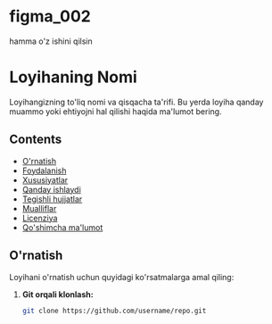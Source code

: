 # figma_002
hamma o'z ishini qilsin
# Loyihaning Nomi

Loyihangizning to'liq nomi va qisqacha ta'rifi. Bu yerda loyiha qanday muammo yoki ehtiyojni hal qilishi haqida ma'lumot bering.

## Contents

- [O'rnatish](#or-natish)
- [Foydalanish](#foydalanish)
- [Xususiyatlar](#xususiyatlar)
- [Qanday ishlaydi](#qanday-ishlaydi)
- [Tegishli hujjatlar](#tegishli-hujjatlar)
- [Mualliflar](#mualliflar)
- [Licenziya](#licenziya)
- [Qo'shimcha ma'lumot](#qo-shimcha-ma-lumot)

## O'rnatish

Loyihani o'rnatish uchun quyidagi ko'rsatmalarga amal qiling:

1. **Git orqali klonlash:**
   ```bash
   git clone https://github.com/username/repo.git
